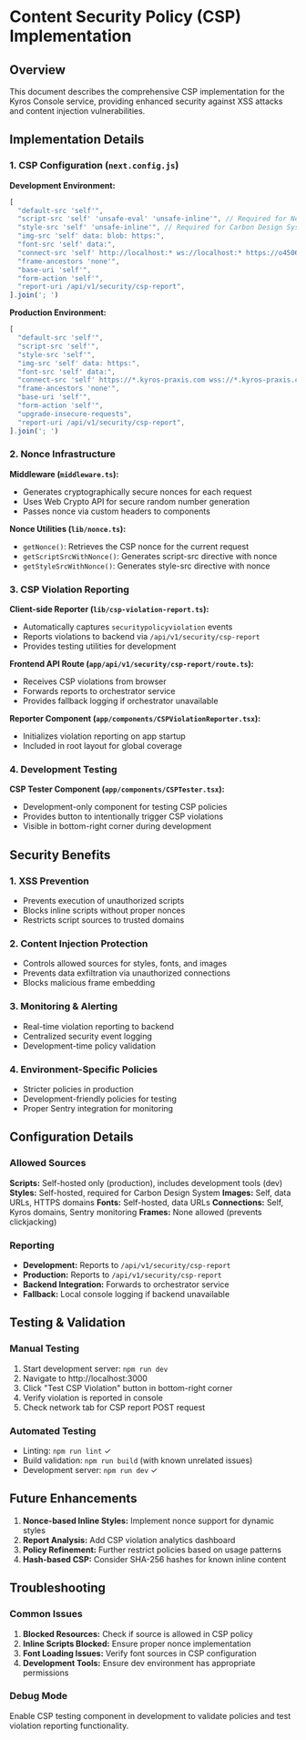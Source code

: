 # Content Security Policy (CSP) Implementation

## Overview

This document describes the comprehensive CSP implementation for the Kyros Console service, providing enhanced security against XSS attacks and content injection vulnerabilities.

## Implementation Details

### 1. CSP Configuration (`next.config.js`)

**Development Environment:**
```javascript
[
  "default-src 'self'",
  "script-src 'self' 'unsafe-eval' 'unsafe-inline'", // Required for Next.js dev and Sentry
  "style-src 'self' 'unsafe-inline'", // Required for Carbon Design System
  "img-src 'self' data: blob: https:",
  "font-src 'self' data:",
  "connect-src 'self' http://localhost:* ws://localhost:* https://o4506912905486336.ingest.us.sentry.io",
  "frame-ancestors 'none'",
  "base-uri 'self'",
  "form-action 'self'",
  "report-uri /api/v1/security/csp-report",
].join('; ')
```

**Production Environment:**
```javascript
[
  "default-src 'self'",
  "script-src 'self'",
  "style-src 'self'",
  "img-src 'self' data: https:",
  "font-src 'self' data:",
  "connect-src 'self' https://*.kyros-praxis.com wss://*.kyros-praxis.com https://o4506912905486336.ingest.us.sentry.io",
  "frame-ancestors 'none'",
  "base-uri 'self'",
  "form-action 'self'",
  "upgrade-insecure-requests",
  "report-uri /api/v1/security/csp-report",
].join('; ')
```

### 2. Nonce Infrastructure

**Middleware (`middleware.ts`):**
- Generates cryptographically secure nonces for each request
- Uses Web Crypto API for secure random number generation
- Passes nonce via custom headers to components

**Nonce Utilities (`lib/nonce.ts`):**
- `getNonce()`: Retrieves the CSP nonce for the current request
- `getScriptSrcWithNonce()`: Generates script-src directive with nonce
- `getStyleSrcWithNonce()`: Generates style-src directive with nonce

### 3. CSP Violation Reporting

**Client-side Reporter (`lib/csp-violation-report.ts`):**
- Automatically captures `securitypolicyviolation` events
- Reports violations to backend via `/api/v1/security/csp-report`
- Provides testing utilities for development

**Frontend API Route (`app/api/v1/security/csp-report/route.ts`):**
- Receives CSP violations from browser
- Forwards reports to orchestrator service
- Provides fallback logging if orchestrator unavailable

**Reporter Component (`app/components/CSPViolationReporter.tsx`):**
- Initializes violation reporting on app startup
- Included in root layout for global coverage

### 4. Development Testing

**CSP Tester Component (`app/components/CSPTester.tsx`):**
- Development-only component for testing CSP policies
- Provides button to intentionally trigger CSP violations
- Visible in bottom-right corner during development

## Security Benefits

### 1. XSS Prevention
- Prevents execution of unauthorized scripts
- Blocks inline scripts without proper nonces
- Restricts script sources to trusted domains

### 2. Content Injection Protection
- Controls allowed sources for styles, fonts, and images
- Prevents data exfiltration via unauthorized connections
- Blocks malicious frame embedding

### 3. Monitoring & Alerting
- Real-time violation reporting to backend
- Centralized security event logging
- Development-time policy validation

### 4. Environment-Specific Policies
- Stricter policies in production
- Development-friendly policies for testing
- Proper Sentry integration for monitoring

## Configuration Details

### Allowed Sources

**Scripts:** Self-hosted only (production), includes development tools (dev)
**Styles:** Self-hosted, required for Carbon Design System
**Images:** Self, data URLs, HTTPS domains
**Fonts:** Self-hosted, data URLs
**Connections:** Self, Kyros domains, Sentry monitoring
**Frames:** None allowed (prevents clickjacking)

### Reporting

- **Development:** Reports to `/api/v1/security/csp-report`
- **Production:** Reports to `/api/v1/security/csp-report`
- **Backend Integration:** Forwards to orchestrator service
- **Fallback:** Local console logging if backend unavailable

## Testing & Validation

### Manual Testing
1. Start development server: `npm run dev`
2. Navigate to http://localhost:3000
3. Click "Test CSP Violation" button in bottom-right corner
4. Verify violation is reported in console
5. Check network tab for CSP report POST request

### Automated Testing
- Linting: `npm run lint` ✓
- Build validation: `npm run build` (with known unrelated issues)
- Development server: `npm run dev` ✓

## Future Enhancements

1. **Nonce-based Inline Styles:** Implement nonce support for dynamic styles
2. **Report Analysis:** Add CSP violation analytics dashboard
3. **Policy Refinement:** Further restrict policies based on usage patterns
4. **Hash-based CSP:** Consider SHA-256 hashes for known inline content

## Troubleshooting

### Common Issues

1. **Blocked Resources:** Check if source is allowed in CSP policy
2. **Inline Scripts Blocked:** Ensure proper nonce implementation
3. **Font Loading Issues:** Verify font sources in CSP configuration
4. **Development Tools:** Ensure dev environment has appropriate permissions

### Debug Mode

Enable CSP testing component in development to validate policies and test violation reporting functionality.